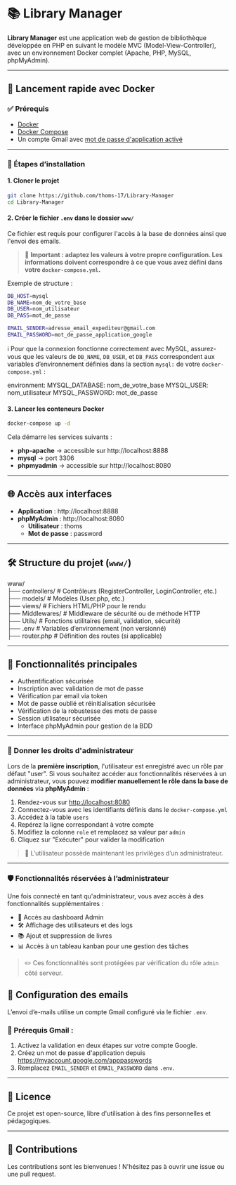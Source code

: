 # 📚 Library Manager

**Library Manager** est une application web de gestion de bibliothèque développée en PHP en suivant le modèle MVC (Model-View-Controller), avec un environnement Docker complet (Apache, PHP, MySQL, phpMyAdmin).

---

## 🚀 Lancement rapide avec Docker

### ✅ Prérequis

- [Docker](https://www.docker.com/)
- [Docker Compose](https://docs.docker.com/compose/)
- Un compte Gmail avec [mot de passe d'application activé](https://support.google.com/accounts/answer/185833?hl=fr)

---

### 🧱 Étapes d’installation

#### 1. Cloner le projet

```bash
git clone https://github.com/thoms-17/Library-Manager
cd Library-Manager
```

#### 2. Créer le fichier `.env` dans le dossier `www/`

Ce fichier est requis pour configurer l'accès à la base de données ainsi que l'envoi des emails.

> 📌 **Important : adaptez les valeurs à votre propre configuration. Les informations doivent correspondre à ce que vous avez défini dans votre `docker-compose.yml`.**

Exemple de structure :

```bash
DB_HOST=mysql  
DB_NAME=nom_de_votre_base  
DB_USER=nom_utilisateur  
DB_PASS=mot_de_passe

EMAIL_SENDER=adresse_email_expediteur@gmail.com  
EMAIL_PASSWORD=mot_de_passe_application_google
```

ℹ️ Pour que la connexion fonctionne correctement avec MySQL, assurez-vous que les valeurs de `DB_NAME`, `DB_USER`, et `DB_PASS` correspondent aux variables d’environnement définies dans la section `mysql:` de votre `docker-compose.yml` :

environment:
  MYSQL_DATABASE: nom_de_votre_base
  MYSQL_USER: nom_utilisateur
  MYSQL_PASSWORD: mot_de_passe

#### 3. Lancer les conteneurs Docker

```bash
docker-compose up -d
```

Cela démarre les services suivants :

- **php-apache** → accessible sur http://localhost:8888  
- **mysql** → port 3306  
- **phpmyadmin** → accessible sur http://localhost:8080

---

## 🌐 Accès aux interfaces

- **Application** : http://localhost:8888  
- **phpMyAdmin** : http://localhost:8080  
  - **Utilisateur** : thoms  
  - **Mot de passe** : password

---

## 🛠 Structure du projet (`www/`)

www/  
├── controllers/       # Contrôleurs (RegisterController, LoginController, etc.)  
├── models/            # Modèles (User.php, etc.)  
├── views/             # Fichiers HTML/PHP pour le rendu  
├── Middlewares/       # Middleware de sécurité ou de méthode HTTP  
├── Utils/             # Fonctions utilitaires (email, validation, sécurité)  
├── .env               # Variables d’environnement (non versionné)  
├── router.php         # Définition des routes (si applicable)

---

## 🔐 Fonctionnalités principales

- Authentification sécurisée  
- Inscription avec validation de mot de passe  
- Vérification par email via token  
- Mot de passe oublié et réinitialisation sécurisée  
- Vérification de la robustesse des mots de passe  
- Session utilisateur sécurisée  
- Interface phpMyAdmin pour gestion de la BDD

---

### 👤 Donner les droits d'administrateur

Lors de la **première inscription**, l'utilisateur est enregistré avec un rôle par défaut "user". Si vous souhaitez accéder aux fonctionnalités réservées à un administrateur, vous pouvez **modifier manuellement le rôle dans la base de données** via **phpMyAdmin** :

1. Rendez-vous sur [http://localhost:8080](http://localhost:8080)
2. Connectez-vous avec les identifiants définis dans le `docker-compose.yml`
3. Accédez à la table `users`
4. Repérez la ligne correspondant à votre compte
5. Modifiez la colonne `role` et remplacez sa valeur par `admin`
6. Cliquez sur "Exécuter" pour valider la modification

> 🔐 L’utilisateur possède maintenant les privilèges d’un administrateur.

---

### 🛡️ Fonctionnalités réservées à l’administrateur

Une fois connecté en tant qu'administrateur, vous avez accès à des fonctionnalités supplémentaires :

- 🧩 Accès au dashboard Admin
- 🛠 Affichage des utilisateurs et des logs
- 📚 Ajout et suppression de livres
- 📊 Accès à un tableau kanban pour une gestion des tâches

> ✏️ Ces fonctionnalités sont protégées par vérification du rôle `admin` côté serveur.

## 📨 Configuration des emails

L’envoi d’e-mails utilise un compte Gmail configuré via le fichier `.env`.

### 📌 Prérequis Gmail :

1. Activez la validation en deux étapes sur votre compte Google.  
2. Créez un mot de passe d'application depuis https://myaccount.google.com/apppasswords  
3. Remplacez `EMAIL_SENDER` et `EMAIL_PASSWORD` dans `.env`.

---

## 📄 Licence

Ce projet est open-source, libre d'utilisation à des fins personnelles et pédagogiques.

---

## 💬 Contributions

Les contributions sont les bienvenues ! N'hésitez pas à ouvrir une issue ou une pull request.
